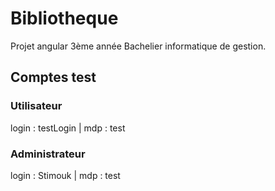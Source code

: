 # Bibliotheque

Projet angular 3ème année Bachelier informatique de gestion. 

## Comptes test
### Utilisateur
login : testLogin | mdp : test

### Administrateur
login : Stimouk | mdp : test
